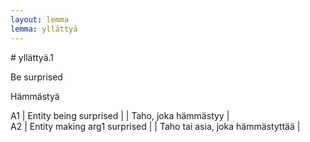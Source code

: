 ```yaml
---
layout: lemma
lemma: yllättyä
---
```


<div class="sense">
# <span class="sensename">yllättyä.1</span>

<span class="description">Be surprised</span>

<span class="description">Hämmästyä</span>

A1 | Entity being surprised |   | Taho, joka hämmästyy |  
A2 | Entity making arg1 surprised |   | Taho tai asia, joka hämmästyttää |  

</div>

